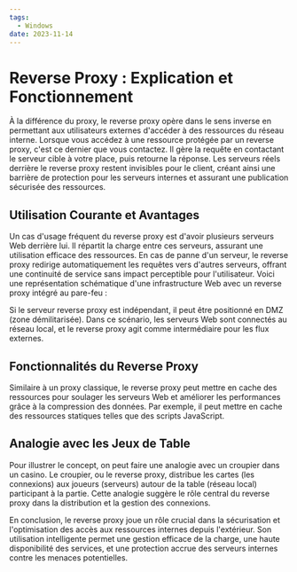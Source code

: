 ```yaml
---
tags:
  - Windows
date: 2023-11-14
---
```

# Reverse Proxy : Explication et Fonctionnement

À la différence du proxy, le reverse proxy opère dans le sens inverse en permettant aux utilisateurs externes d'accéder à des ressources du réseau interne. Lorsque vous accédez à une ressource protégée par un reverse proxy, c'est ce dernier que vous contactez. Il gère la requête en contactant le serveur cible à votre place, puis retourne la réponse. Les serveurs réels derrière le reverse proxy restent invisibles pour le client, créant ainsi une barrière de protection pour les serveurs internes et assurant une publication sécurisée des ressources.

## Utilisation Courante et Avantages

Un cas d'usage fréquent du reverse proxy est d'avoir plusieurs serveurs Web derrière lui. Il répartit la charge entre ces serveurs, assurant une utilisation efficace des ressources. En cas de panne d'un serveur, le reverse proxy redirige automatiquement les requêtes vers d'autres serveurs, offrant une continuité de service sans impact perceptible pour l'utilisateur. Voici une représentation schématique d'une infrastructure Web avec un reverse proxy intégré au pare-feu :


Si le serveur reverse proxy est indépendant, il peut être positionné en DMZ (zone démilitarisée). Dans ce scénario, les serveurs Web sont connectés au réseau local, et le reverse proxy agit comme intermédiaire pour les flux externes.

## Fonctionnalités du Reverse Proxy

Similaire à un proxy classique, le reverse proxy peut mettre en cache des ressources pour soulager les serveurs Web et améliorer les performances grâce à la compression des données. Par exemple, il peut mettre en cache des ressources statiques telles que des scripts JavaScript.

## Analogie avec les Jeux de Table

Pour illustrer le concept, on peut faire une analogie avec un croupier dans un casino. Le croupier, ou le reverse proxy, distribue les cartes (les connexions) aux joueurs (serveurs) autour de la table (réseau local) participant à la partie. Cette analogie suggère le rôle central du reverse proxy dans la distribution et la gestion des connexions.

En conclusion, le reverse proxy joue un rôle crucial dans la sécurisation et l'optimisation des accès aux ressources internes depuis l'extérieur. Son utilisation intelligente permet une gestion efficace de la charge, une haute disponibilité des services, et une protection accrue des serveurs internes contre les menaces potentielles.